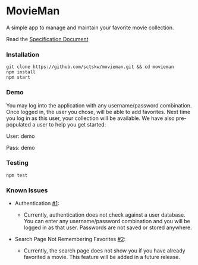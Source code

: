 MovieMan
========

A simple app to manage and maintain your favorite movie collection.

Read the [Specification Document](https://github.com/sctskw/movieman/wiki/Spec-Doc)


### Installation
```
git clone https://github.com/sctskw/movieman.git && cd movieman
npm install
npm start
```

### Demo

You may log into the application with any username/password combination. Once logged in, the user you chose, will be able to add favorites. Next time you log in as this user, your collection will be available. We have also pre-populated a user to help you get started:

User: demo

Pass: demo

### Testing
```
npm test
```


### Known Issues
- Authentication [#1](../../issues/1):
    - Currently, authentication does not check against a user database. You can enter any username/password combination and you will be logged in as that user. Passwords are not saved or stored anywhere.

- Search Page Not Remembering Favorites [#2](../../issues/2):
    - Currently, the search page does not show you if you have already favorited a movie. This feature will be added in a future release.
